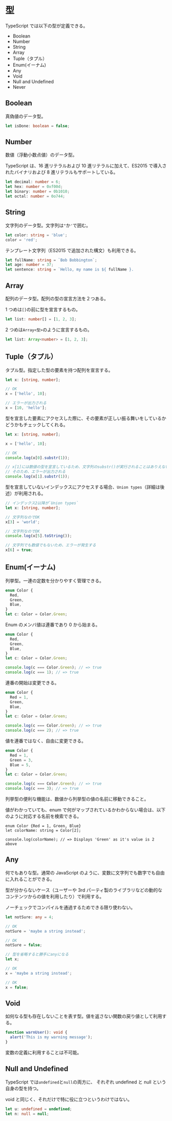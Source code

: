# 型

TypeScript では以下の型が定義できる。

- Boolean
- Number
- String
- Array
- Tuple（タプル）
- Enum(イーナム)
- Any
- Void
- Null and Undefined
- Never

## Boolean

真偽値のデータ型。

```ts
let isDone: boolean = false;
```

## Number

数値（浮動小数点値）のデータ型。

TypeScript は、16 進リテラルおよび 10 進リテラルに加えて、ES2015 で導入されたバイナリおよび 8 進リテラルもサポートしている。

```ts
let decimal: number = 6;
let hex: number = 0xf00d;
let binary: number = 0b1010;
let octal: number = 0o744;
```

## String

文字列のデータ型。文字列は`"`か`'`で囲む。

```ts
let color: string = 'blue';
color = 'red';
```

テンプレート文字列（ES2015 で追加された構文）も利用できる。

```ts
let fullName: string = `Bob Bobbington`;
let age: number = 37;
let sentence: string = `Hello, my name is ${ fullName }.
```

## Array

配列のデータ型。配列の型の宣言方法を２つある。

1 つめは`[]`の前に型を宣言するもの。

```ts
let list: number[] = [1, 2, 3];
```

2 つめは`Array<型>`のように宣言するもの。

```ts
let list: Array<number> = [1, 2, 3];
```

## Tuple（タプル）

タプル型。指定した型の要素を持つ配列を宣言する。

```ts
let x: [string, number];

// OK
x = ['hello', 10];

// エラーが出力される
x = [10, 'hello'];
```

型を宣言した要素にアクセスした際に、その要素が正しい振る舞いをしているかどうかもチェックしてくれる。

```ts
let x: [string, number];

x = ['hello', 10];

// OK
console.log(x[0].substr(1));

// x[1]には数値の型を宣言しているため、文字列のsubstr()が実行されることはありえない
// そのため、エラーが出力される
console.log(x[1].substr(1));
```

型を宣言していないインデックスにアクセスする場合、`Union types`（詳細は後述）が利用される。

```ts
// インデックス2以降が`Union types`
let x: [string, number];

// 文字列なのでOK
x[3] = 'world';

// 文字列なのでOK
console.log(x[5].toString());

// 文字列でも数値でもないため、エラーが発生する
x[6] = true;
```

## Enum(イーナム)

列挙型。一連の定数を分かりやすく管理できる。

```ts
enum Color {
  Red,
  Green,
  Blue,
}
let c: Color = Color.Green;
```

Enum のメンバ値は連番であり 0 から始まる。

```ts
enum Color {
  Red,
  Green,
  Blue,
}
let c: Color = Color.Green;

console.log(c === Color.Green); // => true
console.log(c === 1); // => true
```

連番の開始は変更できる。

```ts
enum Color {
  Red = 1,
  Green,
  Blue,
}
let c: Color = Color.Green;

console.log(c === Color.Green); // => true
console.log(c === 2); // => true
```

値を連番ではなく、自由に変更できる。

```ts
enum Color {
  Red = 1,
  Green = 3,
  Blue = 5,
}
let c: Color = Color.Green;

console.log(c === Color.Green); // => true
console.log(c === 3); // => true
```

列挙型の便利な機能は、数値から列挙型の値の名前に移動できること。

値がわかっていても、enum で何がマップされているかわからない場合は、以下のように対応する名前を検索できる。

```
enum Color {Red = 1, Green, Blue}
let colorName: string = Color[2];

console.log(colorName); // => Displays 'Green' as it's value is 2 above
```

## Any

何でもありな型。通常の JavaScript のように、変数に文字列でも数字でも自由に入れることができる。

型が分からないケース（ユーザーや 3rd パーティ製のライブラリなどの動的なコンテンツからの値を利用したり）で利用する。

ノーチェックでコンパイルを通過するためできる限り使わない。

```ts
let notSure: any = 4;

// OK
notSure = 'maybe a string instead';

// OK
notSure = false;

// 型を省略すると勝手にanyになる
let x;

// OK
x = 'maybe a string instead';

// OK
x = false;
```

## Void

如何なる型も存在しないことを表す型。値を返さない関数の戻り値として利用する。

```ts
function warnUser(): void {
  alert('This is my warning message');
}
```

変数の定義に利用することは不可能。

## Null and Undefined

TypeScript では`undefined`と`null`の両方に、 それぞれ undefined と null という自身の型を持つ。

void と同じく、それだけで特に役に立つというわけではない。

```ts
let u: undefined = undefined;
let n: null = null;
```
